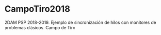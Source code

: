 # CampoTiro2018
 2DAM PSP 2018-2019. Ejemplo de sincronización de hilos con monitores de problemas clásicos. Campo de Tiro
